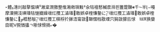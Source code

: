 ‣鳢₅潓灲敲摮⁥愠琠⁵潎楶⁡潣⁮獥整倠潲敹瑣⁯敤†汆牯䄠慭楲汬⁡鿰뮌簠䠠䵔⁌千⁓半⌊⌣嘠摩潥搠汥琠瑵牯慩㩬嬠瑨灴㩳⼯潹瑵⹵敢娯卓楏慊䥍に⡝瑨灴㩳⼯潹瑵⹵敢娯卓楏慊䥍に਩ℊ楛慭敧⡝瑨灴㩳⼯楧桴扵挮浯甯敳⵲瑡慴档敭瑮⽳獡敳獴㠯㤹ㅤ㍢ⴳ换㜸㐭昵ⴸ挸㥢攭ㄱ晣㤹愲搹⤶�
